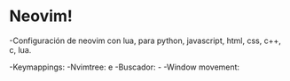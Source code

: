 # Neovim! 
-Configuración de neovim con lua, para python, javascript, html, css, c++, c, lua. 

-Keymappings:
  -Nvimtree: <Leader>e
  -Buscador: -
  -Window movement: <C-h> <C-l> 
  
